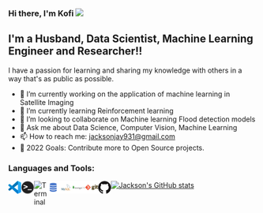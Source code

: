 ### Hi there, I'm Kofi <img src="https://raw.githubusercontent.com/MartinHeinz/MartinHeinz/master/wave.gif" width="30px"> 


## I'm a Husband, Data Scientist, Machine Learning Engineer and Researcher!!
 I have a passion for learning and sharing my knowledge with others in a way that's as public as possible. 

- 🔭 I’m currently working on the application of machine learning in Satellite Imaging 
- 🌱 I’m currently learning Reinforcement learning 
- 👯 I’m looking to collaborate on Machine learning Flood detection models
- 💬 Ask me about Data Science, Computer Vision, Machine Learning 
- 📫 How to reach me: jacksonjay931@gmail.com
- 🥅 2022 Goals: Contribute more to Open Source projects.



### Languages and Tools:

<img align="left" alt="Visual Studio Code" width="26px" src="https://raw.githubusercontent.com/github/explore/80688e429a7d4ef2fca1e82350fe8e3517d3494d/topics/visual-studio-code/visual-studio-code.png" />

<img align="left" alt="Terminal" width="26px" src="https://raw.githubusercontent.com/github/explore/80688e429a7d4ef2fca1e82350fe8e3517d3494d/topics/terminal/terminal.png" />

<img align="left" alt="Terminal" width="26px" src="https://upload.wikimedia.org/wikipedia/commons/0/0a/Python.svg" />

<img align="left" alt="SQL" width="26px" src="https://raw.githubusercontent.com/github/explore/80688e429a7d4ef2fca1e82350fe8e3517d3494d/topics/sql/sql.png" />
<img align="left" alt="MySQL" width="26px" src="https://raw.githubusercontent.com/github/explore/80688e429a7d4ef2fca1e82350fe8e3517d3494d/topics/mysql/mysql.png" />

<img align="left" alt="MongoDB" width="26px" src="https://raw.githubusercontent.com/github/explore/80688e429a7d4ef2fca1e82350fe8e3517d3494d/topics/mongodb/mongodb.png" />

<img align="left" alt="Git" width="26px" src="https://raw.githubusercontent.com/github/explore/80688e429a7d4ef2fca1e82350fe8e3517d3494d/topics/git/git.png" />
<img align="left" alt="GitHub" width="26px" src="https://raw.githubusercontent.com/github/explore/78df643247d429f6cc873026c0622819ad797942/topics/github/github.png" />



[![Jackson's GitHub stats](https://github-readme-stats.vercel.app/api?username=Callmekofi&show_icons=true&theme=radical)](https://github.com/Callmekofi/github-readme-stats)



